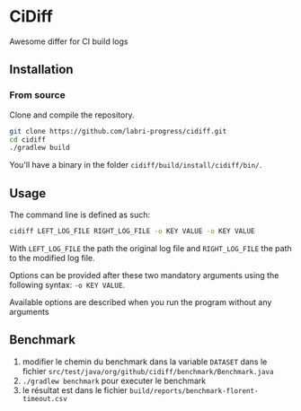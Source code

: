 # CiDiff

Awesome differ for CI build logs

## Installation

### From source

Clone and compile the repository.

```bash
git clone https://github.com/labri-progress/cidiff.git
cd cidiff
./gradlew build
```

You'll have a binary in the folder `cidiff/build/install/cidiff/bin/`.

## Usage

The command line is defined as such:

```bash
cidiff LEFT_LOG_FILE RIGHT_LOG_FILE -o KEY VALUE -o KEY VALUE
```

With `LEFT_LOG_FILE` the path the original log file and `RIGHT_LOG_FILE` the path to the modified log file.

Options can be provided after these two mandatory arguments using the following syntax: `-o KEY VALUE`.

Available options are described when you run the program without any arguments

## Benchmark

1. modifier le chemin du benchmark dans la variable `DATASET` dans le fichier `src/test/java/org/github/cidiff/benchmark/Benchmark.java`
2. `./gradlew benchmark` pour executer le benchmark
3. le résultat est dans le fichier `build/reports/benchmark-florent-timeout.csv`

